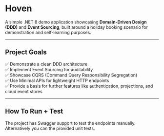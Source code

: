 ﻿# Hoven

A simple .NET 8 demo application showcasing **Domain-Driven Design (DDD)** and **Event Sourcing**, built around a holiday booking scenario for demonstration and self-learning purposes.

---

## Project Goals

✅ Demonstrate a clean DDD architecture  
✅ Implement Event Sourcing for auditability  
✅ Showcase CQRS (Command Query Responsibility Segregation)  
✅ Use Minimal APIs for lightweight HTTP endpoints  
✅ Provide a basis for further features like authentication, projections, and cloud event stores

---

## How To Run + Test

The project has Swagger support to test the endpoints manually. Alternatively you can the provided unit tests.

